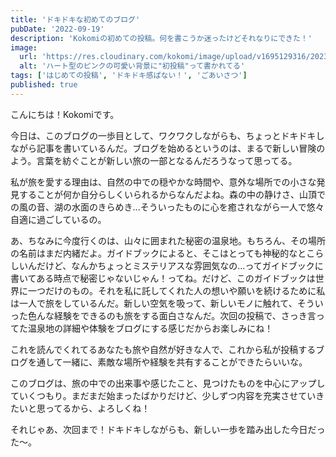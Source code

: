 ```yaml
---
title: 'ドキドキな初めてのブログ'
pubDate: '2022-09-19'
description: 'Kokomiの初めての投稿。何を書こうか迷ったけどそれなりにできた！'
image:
  url: 'https://res.cloudinary.com/kokomi/image/upload/v1695129316/2023_09_19_g4oe9d.webp'
  alt: 'ハート型のピンクの可愛い背景に"初投稿"って書かれてる'
tags: ['はじめての投稿', 'ドキドキ感ぱない！', 'ごあいさつ']
published: true
---
```


こんにちは！Kokomiです。

今日は、このブログの一歩目として、ワクワクしながらも、ちょっとドキドキしながら記事を書いているんだ。ブログを始めるというのは、まるで新しい冒険のよう。言葉を紡ぐことが新しい旅の一部となるんだろうなって思ってる。

私が旅を愛する理由は、自然の中での穏やかな時間や、意外な場所での小さな発見することが何か自分らしくいられるからなんだよね。森の中の静けさ、山頂での風の音、湖の水面のきらめき...そういったものに心を癒されながら一人で悠々自適に過ごしているの。

あ、ちなみに今度行くのは、山々に囲まれた秘密の温泉地。もちろん、その場所の名前はまだ内緒だよ。ガイドブックによると、そこはとっても神秘的なとこらしいんだけど、なんかちょっとミステリアスな雰囲気なの...ってガイドブックに書いてある時点で秘密じゃないじゃん！ってね。だけど、このガイドブックは世界に一つだけのもの。それを私に託してくれた人の想いや願いを続けるために私は一人で旅をしているんだ。新しい空気を吸って、新しいモノに触れて、そういった色んな経験をできるのも旅をする面白さなんだ。次回の投稿で、さっき言ってた温泉地の詳細や体験をブログにする感じだからお楽しみにね！

これを読んでくれてるあなたも旅や自然が好きな人で、これから私が投稿するブログを通して一緒に、素敵な場所や経験を共有することができたらいいな。

このブログは、旅の中での出来事や感じたこと、見つけたものを中心にアップしていくつもり。まだまだ始まったばかりだけど、少しずつ内容を充実させていきたいと思ってるから、よろしくね！

それじゃあ、次回まで！ドキドキしながらも、新しい一歩を踏み出した今日だった～。
